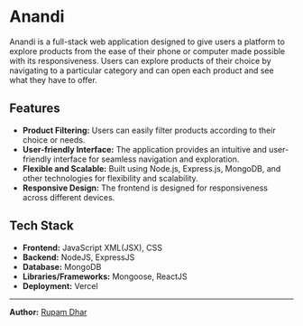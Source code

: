 # Anandi

Anandi is a full-stack web application designed to give users a platform to explore products from the ease of their phone or computer made possible with its responsiveness. Users can explore products of their choice by navigating to a particular category and can open each product and see what they have to offer.

## Features

- **Product Filtering:** Users can easily filter products according to their choice or needs.
- **User-friendly Interface:** The application provides an intuitive and user-friendly interface for seamless navigation and exploration.
- **Flexible and Scalable:** Built using Node.js, Express.js, MongoDB, and other technologies for flexibility and scalability.
- **Responsive Design:** The frontend is designed for responsiveness across different devices.

## Tech Stack

- **Frontend:** JavaScript XML(JSX), CSS
- **Backend:** NodeJS, ExpressJS
- **Database:** MongoDB
- **Libraries/Frameworks:** Mongoose, ReactJS
- **Deployment:** Vercel

---

**Author:** [Rupam Dhar](https://github.com/RupamDhar)
